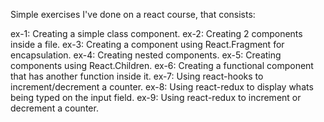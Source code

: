 Simple exercises I've done on a react course, that consists:

ex-1: Creating a simple class component.
ex-2: Creating 2 components inside a file.
ex-3: Creating a component using React.Fragment for encapsulation.
ex-4: Creating nested components.
ex-5: Creating components using React.Children.
ex-6: Creating a functional component that has another function inside it.
ex-7: Using react-hooks to increment/decrement a counter.
ex-8: Using react-redux to display whats being typed on the input field.
ex-9: Using react-redux to increment or decrement a counter.